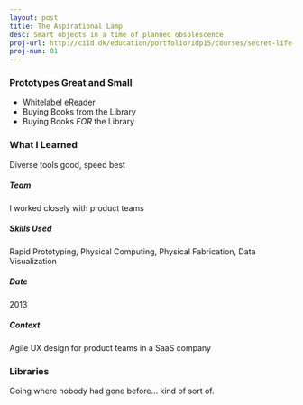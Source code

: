 ```yaml
---
layout: post
title: The Aspirational Lamp
desc: Smart objects in a time of planned obsolescence
proj-url: http://ciid.dk/education/portfolio/idp15/courses/secret-life-of-objects/projects/the-aspirational-lamp/
proj-num: 01
---
```


### Prototypes Great and Small

* Whitelabel eReader
* Buying Books from the Library
* Buying Books _FOR_ the Library

### What I Learned
Diverse tools good, speed best

##### Team
I worked closely with product teams

##### Skills Used
Rapid Prototyping, Physical Computing, Physical Fabrication, Data Visualization

##### Date
2013

##### Context
Agile UX design for product teams in a SaaS company

### Libraries

Going where nobody had gone before… kind of sort of.